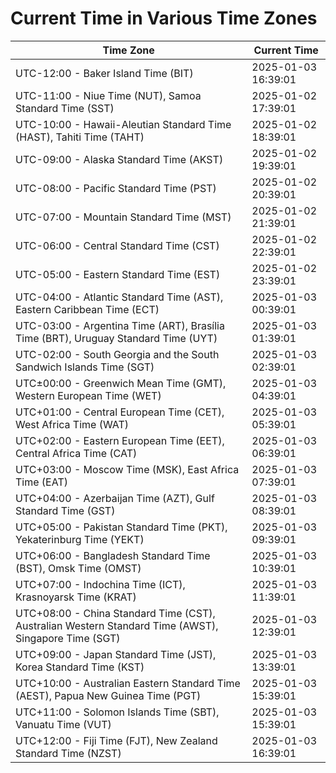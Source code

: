 # Current Time in Various Time Zones

| Time Zone | Current Time |
|-----------|--------------|
| UTC-12:00 - Baker Island Time (BIT) | 2025-01-03 16:39:01 |
| UTC-11:00 - Niue Time (NUT), Samoa Standard Time (SST) | 2025-01-02 17:39:01 |
| UTC-10:00 - Hawaii-Aleutian Standard Time (HAST), Tahiti Time (TAHT) | 2025-01-02 18:39:01 |
| UTC-09:00 - Alaska Standard Time (AKST) | 2025-01-02 19:39:01 |
| UTC-08:00 - Pacific Standard Time (PST) | 2025-01-02 20:39:01 |
| UTC-07:00 - Mountain Standard Time (MST) | 2025-01-02 21:39:01 |
| UTC-06:00 - Central Standard Time (CST) | 2025-01-02 22:39:01 |
| UTC-05:00 - Eastern Standard Time (EST) | 2025-01-02 23:39:01 |
| UTC-04:00 - Atlantic Standard Time (AST), Eastern Caribbean Time (ECT) | 2025-01-03 00:39:01 |
| UTC-03:00 - Argentina Time (ART), Brasília Time (BRT), Uruguay Standard Time (UYT) | 2025-01-03 01:39:01 |
| UTC-02:00 - South Georgia and the South Sandwich Islands Time (SGT) | 2025-01-03 02:39:01 |
| UTC±00:00 - Greenwich Mean Time (GMT), Western European Time (WET) | 2025-01-03 04:39:01 |
| UTC+01:00 - Central European Time (CET), West Africa Time (WAT) | 2025-01-03 05:39:01 |
| UTC+02:00 - Eastern European Time (EET), Central Africa Time (CAT) | 2025-01-03 06:39:01 |
| UTC+03:00 - Moscow Time (MSK), East Africa Time (EAT) | 2025-01-03 07:39:01 |
| UTC+04:00 - Azerbaijan Time (AZT), Gulf Standard Time (GST) | 2025-01-03 08:39:01 |
| UTC+05:00 - Pakistan Standard Time (PKT), Yekaterinburg Time (YEKT) | 2025-01-03 09:39:01 |
| UTC+06:00 - Bangladesh Standard Time (BST), Omsk Time (OMST) | 2025-01-03 10:39:01 |
| UTC+07:00 - Indochina Time (ICT), Krasnoyarsk Time (KRAT) | 2025-01-03 11:39:01 |
| UTC+08:00 - China Standard Time (CST), Australian Western Standard Time (AWST), Singapore Time (SGT) | 2025-01-03 12:39:01 |
| UTC+09:00 - Japan Standard Time (JST), Korea Standard Time (KST) | 2025-01-03 13:39:01 |
| UTC+10:00 - Australian Eastern Standard Time (AEST), Papua New Guinea Time (PGT) | 2025-01-03 15:39:01 |
| UTC+11:00 - Solomon Islands Time (SBT), Vanuatu Time (VUT) | 2025-01-03 15:39:01 |
| UTC+12:00 - Fiji Time (FJT), New Zealand Standard Time (NZST) | 2025-01-03 16:39:01 |
